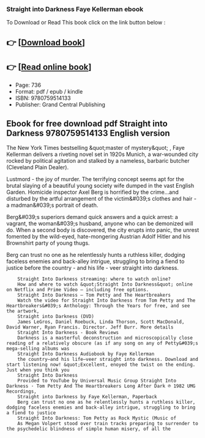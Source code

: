### Straight into Darkness Faye Kellerman ebook

To Download or Read This book click on the link button below :

## 👉  [**[Download book](http://get-pdfs.com/download.php?group=book&from=github.com&id=717419&lnk=1061 "Download book")**]

## 👉  [**[Read online book](http://get-pdfs.com/download.php?group=book&from=github.com&id=717419&lnk=1061 "Read online book")**]


* Page: 736
* Format: pdf / epub / kindle
* ISBN: 9780759514133
* Publisher: Grand Central Publishing



## Ebook for free download pdf Straight into Darkness  9780759514133 English version



The New York Times bestselling &amp;quot;master of mystery&amp;quot; , Faye Kellerman delivers a riveting novel set in 1920s Munich, a war-wounded city rocked by political agitation and stalked by a nameless, barbaric butcher (Cleveland Plain Dealer).
 
 Lustmord - the joy of murder. The terrifying concept seems apt for the brutal slaying of a beautiful young society wife dumped in the vast English Garden. Homicide inspector Axel Berg is horrified by the crime...and disturbed by the artful arrangement of the victim&amp;#039;s clothes and hair - a madman&amp;#039;s portrait of death.
 
 Berg&amp;#039;s superiors demand quick answers and a quick arrest: a vagrant, the woman&amp;#039;s husband, anyone who can be demonized will do. When a second body is discovered, the city erupts into panic, the unrest fomented by the wild-eyed, hate-mongering Austrian Adolf Hitler and his Brownshirt party of young thugs.
 
 Berg can trust no one as he relentlessly hunts a ruthless killer, dodging faceless enemies and back-alley intrigue, struggling to bring a fiend to justice before the country - and his life - veer straight into darkness.


        Straight Into Darkness streaming: where to watch online?
        How and where to watch &quot;Straight Into Darkness&quot; online on Netflix and Prime Video – including free options.
        Straight Into Darkness — Tom Petty and The Heartbreakers
        Watch the video for Straight Into Darkness from Tom Petty and The Heartbreakers&#039;s Anthology: Through the Years for free, and see the artwork, 
        Straight into Darkness (DVD)
        James LeGros, Daniel Roebuck, Linda Thorson, Scott MacDonald, David Warner, Ryan Francis. Director. Jeff Burr. More details 
        Straight Into Darkness - Book Reviews
        Darkness is a masterful deconstruction and microscopically close reading of a relatively obscure (as if any song on any of Petty&#039;s mega-selling albums was 
        Straight Into Darkness Audiobook by Faye Kellerman
        the country–and his life–veer straight into darkness. Download and start listening now! &quot;Excellent, enoyed the twist on the ending. Just when you think you 
        Straight Into Darkness
        Provided to YouTube by Universal Music Group Straight Into Darkness · Tom Petty And The Heartbreakers Long After Dark ℗ 1982 UMG Recordings, 
        Straight into Darkness by Faye Kellerman, Paperback
        Berg can trust no one as he relentlessly hunts a ruthless killer, dodging faceless enemies and back-alley intrigue, struggling to bring a fiend to justice 
        Straight Into Darkness: Tom Petty as Rock Mystic (Music of
        As Megan Volpert stood over train tracks preparing to surrender to the psychedelic blindness of simple human misery, of all the 
    





